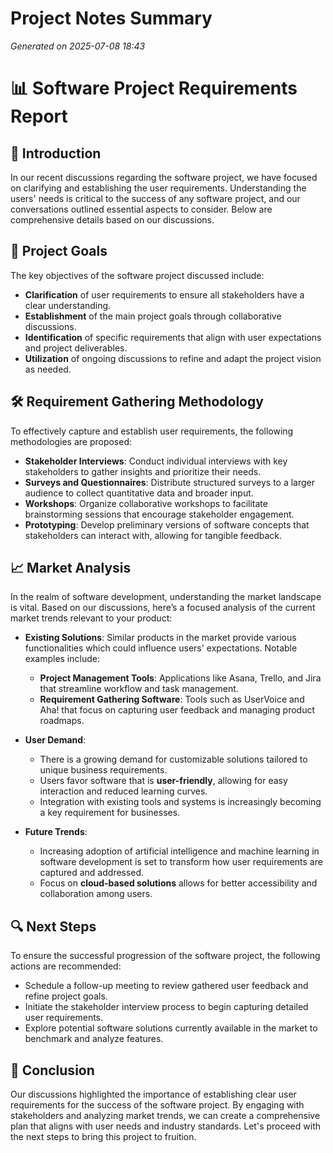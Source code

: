 # Project Notes Summary

*Generated on 2025-07-08 18:43*

# 📊 **Software Project Requirements Report**

## 📝 **Introduction**
In our recent discussions regarding the software project, we have focused on clarifying and establishing the user requirements. Understanding the users' needs is critical to the success of any software project, and our conversations outlined essential aspects to consider. Below are comprehensive details based on our discussions.

## 🎯 **Project Goals**
The key objectives of the software project discussed include:

- **Clarification** of user requirements to ensure all stakeholders have a clear understanding.
- **Establishment** of the main project goals through collaborative discussions.
- **Identification** of specific requirements that align with user expectations and project deliverables.
- **Utilization** of ongoing discussions to refine and adapt the project vision as needed.

## 🛠️ **Requirement Gathering Methodology**
To effectively capture and establish user requirements, the following methodologies are proposed:

- **Stakeholder Interviews**: Conduct individual interviews with key stakeholders to gather insights and prioritize their needs.
- **Surveys and Questionnaires**: Distribute structured surveys to a larger audience to collect quantitative data and broader input.
- **Workshops**: Organize collaborative workshops to facilitate brainstorming sessions that encourage stakeholder engagement.
- **Prototyping**: Develop preliminary versions of software concepts that stakeholders can interact with, allowing for tangible feedback.

## 📈 **Market Analysis**
In the realm of software development, understanding the market landscape is vital. Based on our discussions, here’s a focused analysis of the current market trends relevant to your product:

- **Existing Solutions**: Similar products in the market provide various functionalities which could influence users' expectations. Notable examples include:
  - **Project Management Tools**: Applications like Asana, Trello, and Jira that streamline workflow and task management.
  - **Requirement Gathering Software**: Tools such as UserVoice and Aha! that focus on capturing user feedback and managing product roadmaps.
  
- **User Demand**:
  - There is a growing demand for customizable solutions tailored to unique business requirements.
  - Users favor software that is **user-friendly**, allowing for easy interaction and reduced learning curves.
  - Integration with existing tools and systems is increasingly becoming a key requirement for businesses.

- **Future Trends**:
  - Increasing adoption of artificial intelligence and machine learning in software development is set to transform how user requirements are captured and addressed.
  - Focus on **cloud-based solutions** allows for better accessibility and collaboration among users.

## 🔍 **Next Steps**
To ensure the successful progression of the software project, the following actions are recommended:

- Schedule a follow-up meeting to review gathered user feedback and refine project goals.
- Initiate the stakeholder interview process to begin capturing detailed user requirements.
- Explore potential software solutions currently available in the market to benchmark and analyze features.

## 🎉 **Conclusion**
Our discussions highlighted the importance of establishing clear user requirements for the success of the software project. By engaging with stakeholders and analyzing market trends, we can create a comprehensive plan that aligns with user needs and industry standards. Let's proceed with the next steps to bring this project to fruition.